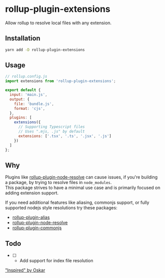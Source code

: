 # rollup-plugin-extensions

Allow rollup to resolve local files with any extension.


## Installation
```sh
yarn add -D rollup-plugin-extensions
```

## Usage

```js
// rollup.config.js
import extensions from 'rollup-plugin-extensions';

export default {
  input: 'main.js',
  output: {
    file: 'bundle.js',
    format: 'cjs',
  },
  plugins: [
    extensions({
      // Supporting Typescript files
      // Uses ".mjs, .js" by default
      extensions: ['.tsx', '.ts', '.jsx', '.js']
    })
  ]
};
```

## Why
Plugins like [rollup-plugin-node-resolve](https://github.com/rollup/rollup-plugin-node-resolve) can cause issues, if you're building a package, by trying to resolve files in `node_modules`.  
This package strives to have a minimal use case and is primarily focused on adding extension support.  

If you need additional features like aliasing, commonjs support, or fully supported nodejs style resolutions try these packages:

* [rollup-plugin-alias](https://github.com/rollup/rollup-plugin-alias)
* [rollup-plugin-node-resolve](https://github.com/rollup/rollup-plugin-node-resolve)
* [rollup-plugin-commonjs](https://github.com/rollup/rollup-plugin-commonjs)


## Todo

- [ ] - Add support for index file resolution


["Inspired" by Oskar](https://github.com/rollup/rollup/issues/1052#issuecomment-260068521)
